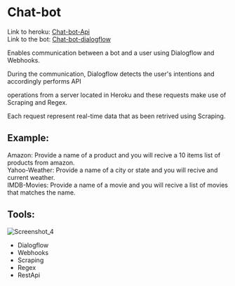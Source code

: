 # Chat-bot

Link to heroku: <a href="https://moshe-chatbot.herokuapp.com/swagger-ui.html">Chat-bot-Api</a>
<br>
Link to the bot: <a href="https://console.dialogflow.com/api-client/demo/embedded/c0c18567-ac2e-4aef-92ac-5f3ee106936e">Chat-bot-dialogflow</a>

Enables communication between a bot and a user using Dialogflow and Webhooks.

During the communication, Dialogflow detects the user's intentions and accordingly performs API

operations from a server located in Heroku and these requests make use of Scraping and Regex.

Each request represent real-time data that as been retrived using Scraping.

## Example: 

Amazon: Provide a name of a product and you will recive a 10 items list of products from amazon.
<br>
Yahoo-Weather: Provide a name of a city or state and you will recive and current weather.
<br>
IMDB-Movies: Provide a name of a movie and you will recive a list of movies that matches the name.

## Tools:
![Screenshot_4](https://user-images.githubusercontent.com/76630855/196154093-be5ca9a3-89dc-4101-b9e1-48552d8eb6f5.png)

<ul>
  <li>Dialogflow</li>
  <li>Webhooks</li>
  <li>Scraping</li>
  <li>Regex</li>
  <li>RestApi</li>
</ul>

